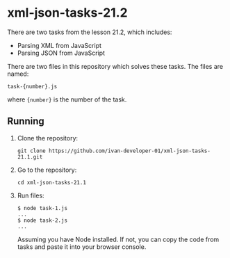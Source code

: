 # xml-json-tasks-21.2

There are two tasks from the lesson 21.2, which includes:

- Parsing XML from JavaScript
- Parsing JSON from JavaScript

There are two files in this repository which solves these tasks. The files are named:

```none
task-{number}.js
```

where `{number}` is the number of the task.

## Running

1. Clone the repository:

   ```shell
   git clone https://github.com/ivan-developer-01/xml-json-tasks-21.1.git
   ```

2. Go to the repository:

   ```shell
   cd xml-json-tasks-21.1
   ```

3. Run files:

   ```shell
   $ node task-1.js
   ...
   $ node task-2.js
   ...
   ```

   Assuming you have Node installed. If not, you can copy the code from tasks and paste it into your browser console.
